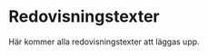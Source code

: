 ---
---
Redovisningstexter
=========================

Här kommer alla redovisningstexter att läggas upp.
